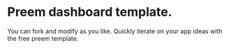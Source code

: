 # Preem dashboard template.

You can fork and modify as you like. Quickly iterate on your app ideas with the free preem template.
